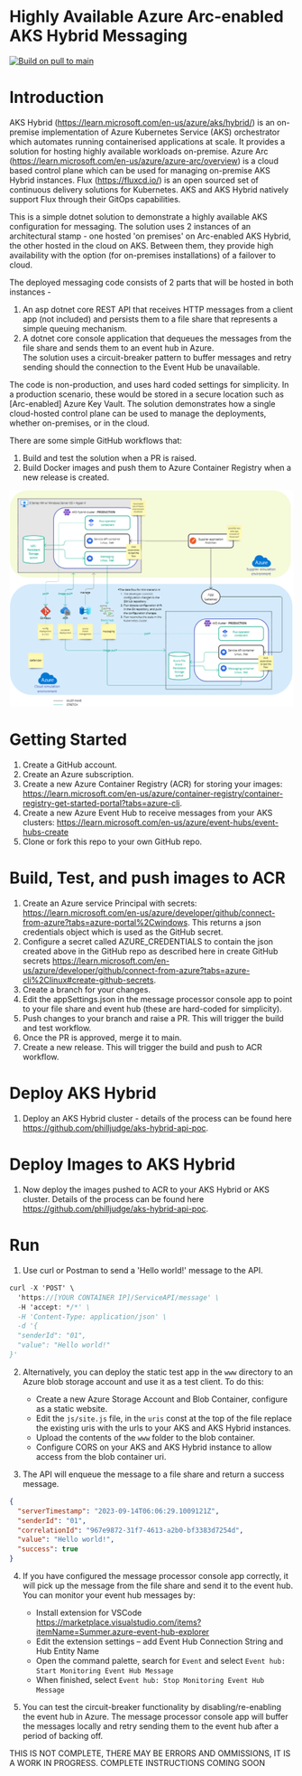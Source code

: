 # Highly Available Azure Arc-enabled AKS Hybrid Messaging

[![Build on pull to main](https://github.com/ianlcurtis1/ha-aks-hybrid-poc/actions/workflows/build.yml/badge.svg)](https://github.com/ianlcurtis1/ha-aks-hybrid-poc/actions/workflows/build.yml)

# Introduction 
AKS Hybrid (https://learn.microsoft.com/en-us/azure/aks/hybrid/) is an on-premise implementation of Azure Kubernetes Service (AKS) orchestrator which automates running containerised applications at scale. It provides a solution for hosting highly available workloads on-premise. Azure Arc (https://learn.microsoft.com/en-us/azure/azure-arc/overview) is a cloud based control plane which can be used for managing on-premise AKS Hybrid instances. Flux (https://fluxcd.io/) is an open sourced set of continuous delivery solutions for Kubernetes. AKS and AKS Hybrid natively support Flux through their GitOps capabilities. 


This is a simple dotnet solution to demonstrate a highly available AKS configuration for messaging. The solution uses 2 instances of an architectural stamp - one hosted 'on premises' on Arc-enabled AKS Hybrid, the other hosted in the cloud on AKS. Between them, they provide high availability with the option (for on-premises installations) of a failover to cloud.

The deployed messaging code consists of 2 parts that will be hosted in both instances -
1. An asp dotnet core REST API that receives HTTP messages from a client app (not included) and persists them to a file share that represents a simple queuing mechanism.
2. A dotnet core console application that dequeues the messages from the file share and sends them to an event hub in Azure.												
The solution uses a circuit-breaker pattern to buffer messages and retry sending should the connection to the Event Hub be unavailable.

The code is non-production, and uses hard coded settings for simplicity. In a production scenario, these would be stored in a secure location such as [Arc-enabled] Azure Key Vault. The solution demonstrates how a single cloud-hosted control plane can be used to manage the deployments, whether on-premises, or in the cloud.

There are some simple GitHub workflows that:		
1. Build and test the solution when a PR is raised.			
2. Build Docker images and push them to Azure Container Registry when a new release is created.

![Imgur](https://github.com/ianlcurtis1/ha-aks-hybrid-poc/blob/main/PoCHLArchitecture-v2.png)

# Getting Started
1. Create a GitHub account.
2. Create an Azure subscription.
3. Create a new Azure Container Registry (ACR) for storing your images: https://learn.microsoft.com/en-us/azure/container-registry/container-registry-get-started-portal?tabs=azure-cli.
4. Create a new Azure Event Hub to receive messages from your AKS clusters: https://learn.microsoft.com/en-us/azure/event-hubs/event-hubs-create
5. Clone or fork this repo to your own GitHub repo.

# Build, Test, and push images to ACR
1. Create an Azure service Principal with secrets: https://learn.microsoft.com/en-us/azure/developer/github/connect-from-azure?tabs=azure-portal%2Cwindows. This returns a json credentials object which is used as the GitHub secret.
2. Configure a secret called AZURE_CREDENTIALS to contain the json created above in the GitHub repo as described here in create GitHub secrets https://learn.microsoft.com/en-us/azure/developer/github/connect-from-azure?tabs=azure-cli%2Clinux#create-github-secrets.  
3. Create a branch for your changes.
4. Edit the appSettings.json in the message processor console app to point to your file share and event hub (these are hard-coded for simplicity).
5. Push changes to your branch and raise a PR. This will trigger the build and test workflow.
6. Once the PR is approved, merge it to main. 
7. Create a new release. This will trigger the build and push to ACR workflow.

# Deploy AKS Hybrid
1. Deploy an AKS Hybrid cluster - details of the process can be found here https://github.com/philljudge/aks-hybrid-api-poc.

# Deploy Images to AKS Hybrid
1. Now deploy the images pushed to ACR to your AKS Hybrid or AKS cluster. Details of the process can be found here https://github.com/philljudge/aks-hybrid-api-poc.

# Run
1. Use curl or Postman to send a 'Hello world!' message to the API.
```c#
curl -X 'POST' \
  'https://[YOUR CONTAINER IP]/ServiceAPI/message' \
  -H 'accept: */*' \
  -H 'Content-Type: application/json' \
  -d '{
  "senderId": "01",
  "value": "Hello world!"
}'
```

2. Alternatively, you can deploy the static test app in the `www` directory to an Azure blob storage account and use it as a test client. To do this:
   - Create a new Azure Storage Account and Blob Container, configure as a static website.
   - Edit the `js/site.js` file, in the `uris` const at the top of the file replace the existing uris with the urls to your AKS and AKS Hybrid instances.
   - Upload the contents of the `www` folder to the blob container.
   - Configure CORS on your AKS and AKS Hybrid instance to allow access from the blob container uri.

3. The API will enqueue the message to a file share and return a success message.

```json 
{
  "serverTimestamp": "2023-09-14T06:06:29.1009121Z",
  "senderId": "01",
  "correlationId": "967e9872-31f7-4613-a2b0-bf3383d7254d",
  "value": "Hello world!",
  "success": true
}
```

4. If you have configured the message processor console app correctly, it will pick up the message from the file share and send it to the event hub. You can monitor your event hub messages by:
   - Install extension for VSCode https://marketplace.visualstudio.com/items?itemName=Summer.azure-event-hub-explorer		
   - Edit the extension settings – add Event Hub Connection String and Hub Entity Name
   - Open the command palette, search for `Event` and select `Event hub: Start Monitoring Event Hub Message`								
   - When finished, select `Event hub: Stop Monitoring Event Hub Message`

5. You can test the circuit-breaker functionality by disabling/re-enabling the event hub in Azure. The message processor console app will buffer the messages locally and retry sending them to the event hub after a period of backing off.

THIS IS NOT COMPLETE, THERE MAY BE ERRORS AND OMMISSIONS, IT IS A WORK IN PROGRESS. COMPLETE INSTRUCTIONS COMING SOON
